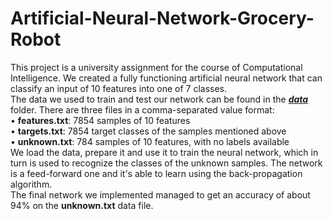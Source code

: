 # Artificial-Neural-Network-Grocery-Robot

This project is a university assignment for the course of Computational Intelligence.
We created a fully functioning artificial neural network that can classify an input of 10 features into one of 7 classes.  
The data we used to train and test our network can be found in the <ins>***data***</ins> folder. There are three
files in a comma-separated value format:  
• **features.txt**: 7854 samples of 10 features  
• **targets.txt**: 7854 target classes of the samples mentioned above  
• **unknown.txt**: 784 samples of 10 features, with no labels available  
We load the data, prepare it and use it to train the neural network, which in turn is used to recognize the classes of the unknown samples. The network is a feed-forward one and it's able to learn using the back-propagation algorithm.  
The final network we implemented managed to get an accuracy of about 94% on the **unknown.txt** data file.